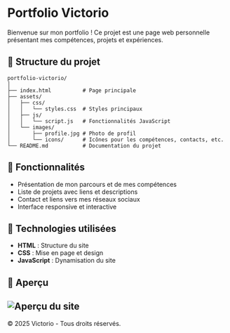 # Portfolio Victorio

Bienvenue sur mon portfolio ! Ce projet est une page web personnelle présentant mes compétences, projets et expériences.

## 📂 Structure du projet

```
portfolio-victorio/
│
├── index.html          # Page principale
├── assets/
│   ├── css/
│   │   └── styles.css  # Styles principaux
│   ├── js/
│   │   └── script.js   # Fonctionnalités JavaScript
│   └── images/
│       ├── profile.jpg # Photo de profil
│       └── icons/      # Icônes pour les compétences, contacts, etc.
└── README.md           # Documentation du projet
```

## 🚀 Fonctionnalités

- Présentation de mon parcours et de mes compétences
- Liste de projets avec liens et descriptions
- Contact et liens vers mes réseaux sociaux
- Interface responsive et interactive

## 🎨 Technologies utilisées

- **HTML** : Structure du site
- **CSS** : Mise en page et design
- **JavaScript** : Dynamisation du site

## 📸 Aperçu

![Aperçu du site](https://vic-nas.github.io/portfolio)
---
© 2025 Victorio - Tous droits réservés.
